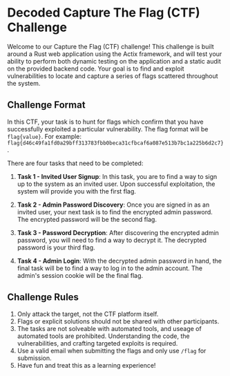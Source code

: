 # Decoded Capture The Flag (CTF) Challenge

Welcome to our Capture the Flag (CTF) challenge! This challenge is built around a Rust web application using the Actix framework, and will test your ability to perform both dynamic testing on the application and a static audit on the provided backend code. Your goal is to find and exploit vulnerabilities to locate and capture a series of flags scattered throughout the system.

## Challenge Format

In this CTF, your task is to hunt for flags which confirm that you have successfully exploited a particular vulnerability. The flag format will be `flag{value}`. For example: `flag{d46c49fa1fd0a29bff313783fbb0beca31cfbcaf6a087e513b7bc1a225b6d2c7}`. 

There are four tasks that need to be completed:

1. **Task 1 - Invited User Signup**: In this task, you are to find a way to sign up to the system as an invited user. Upon successful exploitation, the system will provide you with the first flag.

2. **Task 2 - Admin Password Discovery**: Once you are signed in as an invited user, your next task is to find the encrypted admin password. The encrypted password will be the second flag.

3. **Task 3 - Password Decryption**: After discovering the encrypted admin password, you will need to find a way to decrypt it. The decrypted password is your third flag.

4. **Task 4 - Admin Login**: With the decrypted admin password in hand, the final task will be to find a way to log in to the admin account. The admin's session cookie will be the final flag.

## Challenge Rules

1. Only attack the target, not the CTF platform itself.
2. Flags or explicit solutions should not be shared with other participants.
3. The tasks are not solveable with automated tools, and useage of automated tools are prohibited. Understanding the code, the vulnerabilities, and crafting targeted exploits is required.
4. Use a valid email when submitting the flags and only use `/flag` for submission.
5. Have fun and treat this as a learning experience!
